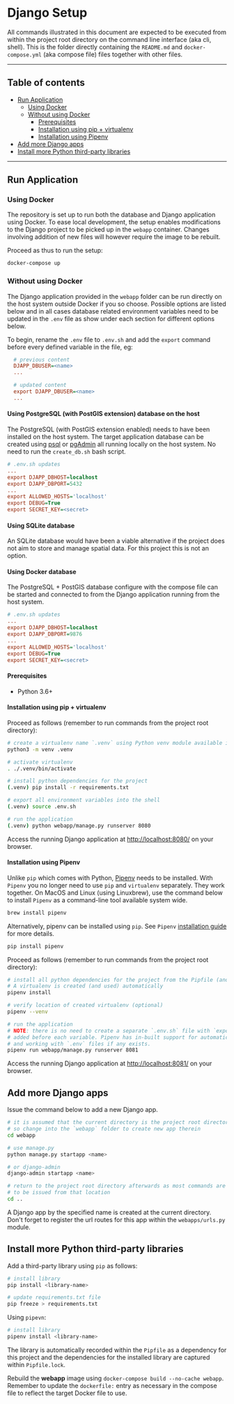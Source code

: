 # Django Setup

All commands illustrated in this document are expected to be executed from within the project
root directory on the command line interface (aka cli, shell). This is the folder directly
containing the `README.md` and `docker-compose.yml` (aka compose file) files together with
other files.

---

## Table of contents

- [Run Application](#run-application)
  - [Using Docker](#using-docker)
  - [Without using Docker](#without-using-docker)
    - [Prerequisites](#prerequisites)
    - [Installation using pip + virtualenv](#installation-using-pip-virtualenv)
    - [Installation using Pipenv](#installation-using-pipenv)
- [Add more Django apps](#add-more-django-apps)
- [Install more Python third-party libraries](#install-more-python-third-party-libraries)

---

## Run Application

### Using Docker

The repository is set up to run both the database and Django application using Docker. To ease
local development, the setup enables modifications to the Django project to be picked up in the
`webapp` container. Changes involving addition of new files will however require the image to be
rebuilt.

Proceed as thus to run the setup:

```bash
docker-compose up
```

### Without using Docker

The Django application provided in the `webapp` folder can be run directly on the host system
outside Docker if you so choose. Possible options are listed below and in all cases database
related environment variables need to be updated in the `.env` file as show under each section
for different options below.

To begin, rename the `.env` file to `.env.sh` and add the `export` command before every defined
variable in the file, eg:

```ini
  # previous content
  DJAPP_DBUSER=<name>
  ...

  # updated content
  export DJAPP_DBUSER=<name>
  ...
```

#### Using PostgreSQL (with PostGIS extension) database on the host

The PostgreSQL (with PostGIS extension enabled) needs to have been installed on the host system.
The target application database can be created using [psql](https://www.postgresql.org/docs/12/app-psql.html)
or [pgAdmin](https://www.pgadmin.org) all running locally on the host system. No need to run the
`create_db.sh` bash script.

```ini
# .env.sh updates
...
export DJAPP_DBHOST=localhost
export DJAPP_DBPORT=5432
...
export ALLOWED_HOSTS='localhost'
export DEBUG=True
export SECRET_KEY=<secret>
```

#### Using SQLite database

An SQLite database would have been a viable alternative if the project does not aim to store and
manage spatial data. For this project this is not an option.

#### Using Docker database

The PostgreSQL + PostGIS database configure with the compose file can be started and connected to
from the Django application running from the host system.

```ini
# .env.sh updates
...
export DJAPP_DBHOST=localhost
export DJAPP_DBPORT=9876
...
export ALLOWED_HOSTS='localhost'
export DEBUG=True
export SECRET_KEY=<secret>
```

#### Prerequisites

- Python 3.6+

#### Installation using pip + virtualenv

Proceed as follows (remember to run commands from the project root directory):

```bash
# create a virtualenv name `.venv` using Python venv module available in Python 3.6+
python3 -m venv .venv

# activate virtualenv
. ./.venv/bin/activate

# install python dependencies for the project
(.venv) pip install -r requirements.txt

# export all environment variables into the shell
(.venv) source .env.sh

# run the application
(.venv) python webapp/manage.py runserver 8080
```

Access the running Django application at <http://localhost:8080/> on your browser.

#### Installation using Pipenv

Unlike `pip` which comes with Python, [Pipenv](https://pipenv-fork.readthedocs.io/en/latest/)
needs to be installed. With `Pipenv` you no longer need to use `pip` and `virtualenv` separately.
They work together. On MacOS and Linux (using Linuxbrew), use the command below to install `Pipenv`
as a command-line tool available system wide.

```bash
brew install pipenv
```

Alternatively, pipenv can be installed using `pip`. See `Pipenv` [installation guide](
https://pipenv-fork.readthedocs.io/en/latest/install.html#installing-pipenv) for more details.

```bash
pip install pipenv
```

Proceed as follows (remember to run commands from the project root directory):

```bash
# install all python dependencies for the project from the Pipfile (and Pipfile.lock)
# A virtualenv is created (and used) automatically
pipenv install

# verify location of created virtualenv (optional)
pipenv --venv

# run the application
# NOTE: there is no need to create a separate `.env.sh` file with `export` command
# added before each variable. Pipenv has in-built support for automatically loading
# and working with `.env` files if any exists.
pipenv run webapp/manage.py runserver 8081
```

Access the running Django application at <http://localhost:8081/> on your browser.

## Add more Django apps

Issue the command below to add a new Django app.

```bash
# it is assumed that the current directory is the project root directory
# so change into the `webapp` folder to create new app therein
cd webapp

# use manage.py
python manage.py startapp <name>

# or django-admin
django-admin startapp <name>

# return to the project root directory afterwards as most commands are expected
# to be issued from that location
cd ..
```

A Django app by the specified name is created at the current directory. Don't forget
to register the url routes for this app within the `webapps/urls.py` module.

## Install more Python third-party libraries

Add a third-party library using `pip` as follows:

```bash
# install library
pip install <library-name>

# update requirements.txt file
pip freeze > requirements.txt
```

Using `pipevn`:

```bash
# install library
pipenv install <library-name>
```

The library is automatically recorded within the `Pipfile` as a dependency for this project and
the dependencies for the installed library are captured within `Pipfile.lock`.

Rebuild the **webapp** image using `docker-compose build --no-cache webapp`. Remember to update
the `dockerfile:` entry as necessary in the compose file to reflect the target Docker file to use.
